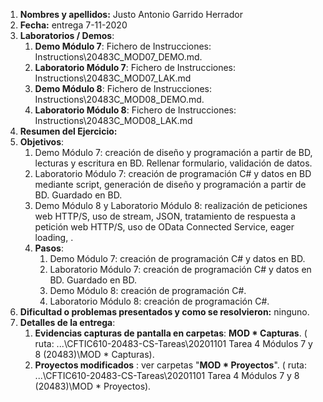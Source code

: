 1. **Nombres y apellidos:** Justo Antonio Garrido Herrador
2. **Fecha:** entrega 7-11-2020
3. **Laboratorios / Demos**: 
      1. **Demo Módulo 7**: Fichero de Instrucciones: Instructions\20483C_MOD07_DEMO.md. 
      2. **Laboratorio Módulo 7**: Fichero de Instrucciones: Instructions\20483C_MOD07_LAK.md
      3. **Demo Módulo 8**: Fichero de Instrucciones: Instructions\20483C_MOD08_DEMO.md. 
      4. **Laboratorio Módulo 8**: Fichero de Instrucciones: Instructions\20483C_MOD08_LAK.md
4. **Resumen del Ejercicio:**
1. **Objetivos**: 
      1. Demo Módulo 7: creación de diseño y programación a partir de BD, lecturas y escritura en BD. Rellenar formulario, validación de datos.
      2. Laboratorio Módulo 7: creación de programación C# y datos en BD mediante script, generación de diseño y programación a partir de BD. Guardado en BD.
      3. Demo Módulo 8 y Laboratorio Módulo 8: realización de peticiones web HTTP/S, uso de stream, JSON, tratamiento de respuesta a petición web HTTP/S, uso de OData Connected Service, eager loading, . 
   5. **Pasos**: 
      1. Demo Módulo 7: creación de programación C# y datos en BD.
      2. Laboratorio Módulo 7: creación de programación C# y datos en BD. Guardado en BD.
      4. Demo Módulo 8: creación de programación C#.
      4. Laboratorio Módulo 8: creación de programación C#.
6. **Dificultad o problemas presentados y como se resolvieron:**  ninguno.
7. **Detalles de la entrega**:
      1. **Evidencias capturas de pantalla en carpetas**: **MOD * Capturas**. ( ruta: ...\\CFTIC610-20483-CS-Tareas\20201101 Tarea 4 Módulos 7 y 8 (20483)\MOD * Capturas).
      2. **Proyectos modificados** : ver carpetas "**MOD * Proyectos**". ( ruta: ...\CFTIC610-20483-CS-Tareas\20201101 Tarea 4 Módulos 7 y 8 (20483)\MOD * Proyectos).

